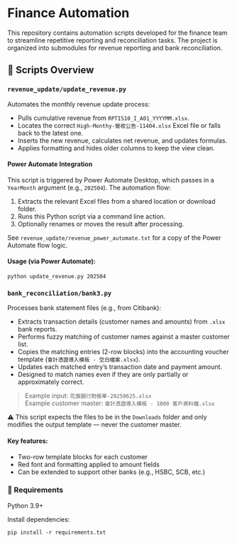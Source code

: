 # Finance Automation

This repository contains automation scripts developed for the finance team to streamline repetitive reporting and reconciliation tasks. The project is organized into submodules for revenue reporting and bank reconciliation.


## 🔧 Scripts Overview

### `revenue_update/update_revenue.py`

Automates the monthly revenue update process:

- Pulls cumulative revenue from `RPTIS10_I_A01_YYYYMM.xlsx`.
- Locates the correct `High-Monthy-營收公告-11404.xlsx` Excel file or falls back to the latest one.
- Inserts the new revenue, calculates net revenue, and updates formulas.
- Applies formatting and hides older columns to keep the view clean.

#### Power Automate Integration

This script is triggered by Power Automate Desktop, which passes in a `YearMonth` argument (e.g., `202504`). The automation flow:

1. Extracts the relevant Excel files from a shared location or download folder.
2. Runs this Python script via a command line action.
3. Optionally renames or moves the result after processing.

See `revenue_update/revenue_power_automate.txt` for a copy of the Power Automate flow logic.

#### Usage (via Power Automate):
```
python update_revenue.py 202504
```

### `bank_reconciliation/bank3.py`

Processes bank statement files (e.g., from Citibank):

- Extracts transaction details (customer names and amounts) from `.xlsx` bank reports.
- Performs fuzzy matching of customer names against a master customer list.
- Copies the matching entries (2-row blocks) into the accounting voucher template (`會計憑證導入模板 - 空白檔案.xlsx`).
- Updates each matched entry’s transaction date and payment amount.
- Designed to match names even if they are only partially or approximately correct.

> Example input: `花旗銀行對帳單-20250625.xlsx`  
> Example customer master: `會計憑證導入模板 - 1000 客戶資料檔.xlsx`

⚠ This script expects the files to be in the `Downloads` folder and only modifies the output template — never the customer master.

#### Key features:
- Two-row template blocks for each customer
- Red font and formatting applied to amount fields
- Can be extended to support other banks (e.g., HSBC, SCB, etc.)

### 📌 Requirements
Python 3.9+

Install dependencies:
```
pip install -r requirements.txt
```
